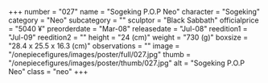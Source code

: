 +++
number = "027"
name = "Sogeking P.O.P Neo"
character = "Sogeking"
category = "Neo"
subcategory = ""
sculptor = "Black Sabbath"
officialprice = "5040 ¥"
preorderdate = "Mar-08"
releasedate = "Jul-08"
reedition1 = "Jul-09"
reedition2 = ""
height = "24 (cm)"
weight = "730 (g)"
boxsize = "28.4 x 25.5 x 16.3 (cm)"
observations = ""
image = "/onepiecefigures/images/poster/full/027.jpg"
thumb = "/onepiecefigures/images/poster/thumb/027.jpg"
alt = "Sogeking P.O.P Neo"
class = "neo"
+++
